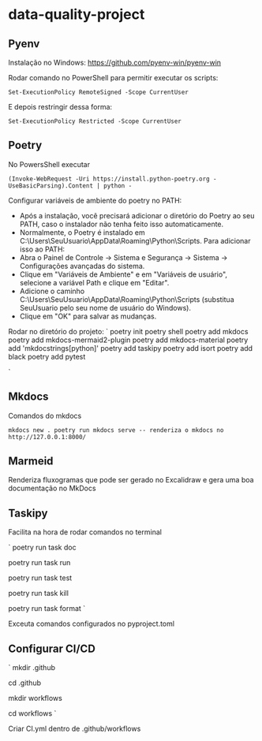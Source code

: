 # data-quality-project

## Pyenv

Instalação no Windows: https://github.com/pyenv-win/pyenv-win

Rodar comando no PowerShell para permitir executar os scripts:

`Set-ExecutionPolicy RemoteSigned -Scope CurrentUser`

E depois restringir dessa forma:

`Set-ExecutionPolicy Restricted -Scope CurrentUser`

## Poetry

No PowersShell executar

`
(Invoke-WebRequest -Uri https://install.python-poetry.org -UseBasicParsing).Content | python -
`

Configurar variáveis de ambiente do poetry no PATH:
* Após a instalação, você precisará adicionar o diretório do Poetry ao seu PATH, caso o instalador não tenha feito isso automaticamente.
* Normalmente, o Poetry é instalado em C:\Users\SeuUsuario\AppData\Roaming\Python\Scripts. Para adicionar isso ao PATH:
* Abra o Painel de Controle -> Sistema e Segurança -> Sistema -> Configurações avançadas do sistema.
* Clique em "Variáveis de Ambiente" e em "Variáveis de usuário", selecione a variável Path e clique em "Editar".
* Adicione o caminho C:\Users\SeuUsuario\AppData\Roaming\Python\Scripts (substitua SeuUsuario pelo seu nome de usuário do Windows).
* Clique em "OK" para salvar as mudanças.

Rodar no diretório do projeto:
`
poetry init
poetry shell
poetry add mkdocs
poetry add mkdocs-mermaid2-plugin
poetry add mkdocs-material
poetry add 'mkdocstrings[python]'
poetry add taskipy 
poetry add isort
poetry add black
poetry add pytest


`

## Mkdocs

Comandos do mkdocs 

`
mkdocs new .
poetry run mkdocs serve -- renderiza o mkdocs no http://127.0.0.1:8000/
`

## Marmeid

Renderiza fluxogramas que pode ser gerado no Excalidraw e gera uma boa documentação no MkDocs

## Taskipy

Facilita na hora de rodar comandos no terminal

`
poetry run task doc

poetry run task run

poetry run task test

poetry run task kill

poetry run task format
`

Exceuta comandos configurados no pyproject.toml

## Configurar CI/CD

`
mkdir .github

cd .github

mkdir workflows

cd workflows
`

Criar CI.yml dentro de .github/workflows
